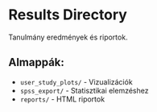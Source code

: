 # Results Directory

Tanulmány eredmények és riportok.

## Almappák:
- `user_study_plots/` - Vizualizációk
- `spss_export/` - Statisztikai elemzéshez
- `reports/` - HTML riportok
